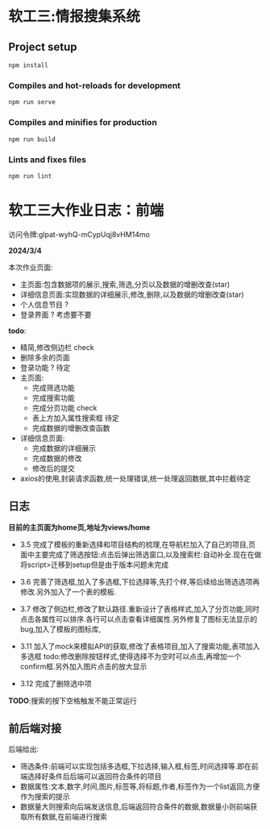 # 软工三:情报搜集系统

## Project setup
```
npm install
```

### Compiles and hot-reloads for development
```
npm run serve
```

### Compiles and minifies for production
```
npm run build
```

### Lints and fixes files
```
npm run lint
```

# 软工三大作业日志：前端

访问令牌:glpat-wyhQ-mCypUqj8vHM14mo


**2024/3/4**

本次作业页面:
- 主页面:包含数据项的展示,搜索,筛选,分页以及数据的增删改查(star)
- 详细信息页面:实现数据的详细展示,修改,删除,以及数据的增删改查(star)
- 个人信息节目 ?
- 登录界面 ? 考虑要不要

**todo**:
- 精简,修改侧边栏 check
- 删除多余的页面  
- 登录功能 ? 待定
- 主页面:
  - 完成筛选功能
  - 完成搜索功能
  - 完成分页功能 check
  - 表上方加入属性搜索框 待定
  - 完成数据的增删改查函数
- 详细信息页面:
  - 完成数据的详细展示
  - 完成数据的修改
  - 修改后的提交
- axios的使用,封装请求函数,统一处理错误,统一处理返回数据,其中拦截待定

## 日志
**目前的主页面为home页,地址为views/home**
- 3.5
完成了模板的重新选择和项目结构的梳理,在导航栏加入了自己的项目,页面中主要完成了筛选按钮:点击后弹出筛选窗口,以及搜索栏:自动补全.现在在做将script>迁移到setup但是由于版本问题未完成

- 3.6
完善了筛选框,加入了多选框,下拉选择等,先打个样,等后续给出筛选选项再修改.另外加入了一个表的模板.

- 3.7
修改了侧边栏,修改了默认路径.重新设计了表格样式,加入了分页功能,同时点击各属性可以排序.各行可以点击查看详细属性.另外修复了图标无法显示的bug,加入了模板的图标库,

- 3.11
加入了mock来模拟API的获取,修改了表格项目,加入了搜索功能,表项加入多选框
todo:修改删除按钮样式,使得选择不为空时可以点击,再增加一个confirm框.另外加入图片点击的放大显示

- 3.12
完成了删除选中项

**TODO**:搜索的按下空格触发不能正常运行

## 前后端对接

后端给出:
- 筛选条件:前端可以实现包括多选框,下拉选择,输入框,标签,时间选择等.即在前端选择好条件后后端可以返回符合条件的项目
- 数据属性:文本,数字,时间,图片,标签等,将标题,作者,标签作为一个list返回,方便作为搜索的提示
- 数据量大则搜索向后端发送信息,后端返回符合条件的数据,数据量小则前端获取所有数据,在前端进行搜索
